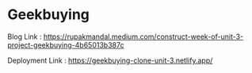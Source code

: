 # Geekbuying

Blog Link : https://rupakmandal.medium.com/construct-week-of-unit-3-project-geekbuying-4b65013b387c


Deployment Link : https://geekbuying-clone-unit-3.netlify.app/
